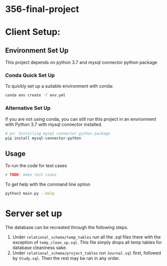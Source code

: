 # 356-final-project

# Client Setup:

## Environment Set Up
This project depends on python 3.7 and mysql connector python package

### Conda Quick Set Up

To quickly set up a suitable environment with conda:

```bash
conda env create -f env.yml
```

### Alternative Set Up

If you are not using conda, you can still run this project in an environment with Python 3.7 with mysql connector installed.

```bash
# px: Installing mysql connector python package
pip install mysql-connector-python
```

## Usage

To run the code for test cases

```bash
# TODO: make test cases
```

To get help with the command line option

```bash
python3 main.py --help
```

# Server set up

The database can be recreated through the following steps.

1. Under `relational_schema/temp_tables` run all the .sql files there with the exception of `temp_clean_up.sql`. This 
    file simply drops all temp tables for database cleaniness sake.
2. Under `relational_schema/project_tables` run `Journal.sql` first, followed by `Study.sql`. Then the rest may be ran
    in any order.
